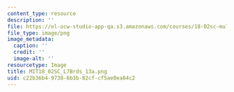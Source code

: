 ```yaml
---
content_type: resource
description: ''
file: https://ol-ocw-studio-app-qa.s3.amazonaws.com/courses/18-02sc-multivariable-calculus-fall-2010/c22b36b497386b3b82cfcf5ae0ea64c2_MIT18_02SC_L7Brds_13a.png
file_type: image/png
image_metadata:
  caption: ''
  credit: ''
  image-alt: ''
resourcetype: Image
title: MIT18_02SC_L7Brds_13a.png
uid: c22b36b4-9738-6b3b-82cf-cf5ae0ea64c2
---
```

